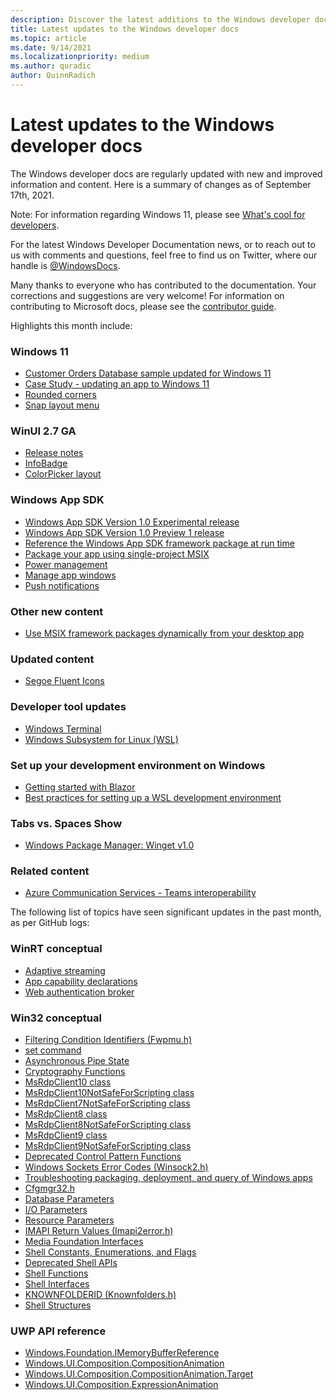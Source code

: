```yaml
---
description: Discover the latest additions to the Windows developer docs.
title: Latest updates to the Windows developer docs
ms.topic: article
ms.date: 9/14/2021
ms.localizationpriority: medium
ms.author: quradic
author: QuinnRadich
---
```


# Latest updates to the Windows developer docs

The Windows developer docs are regularly updated with new and improved information and content. Here is a summary of changes as of September 17th, 2021.

Note: For information regarding Windows 11, please see [What's cool for developers](https://developer.microsoft.com/windows/windows-for-developers/).

For the latest Windows Developer Documentation news, or to reach out to us with comments and questions, feel free to find us on Twitter, where our handle is [@WindowsDocs](https://twitter.com/windowsdocs).

Many thanks to everyone who has contributed to the documentation. Your corrections and suggestions are very welcome! For information on contributing to Microsoft docs, please see the [contributor guide](/contribute/).

Highlights this month include:

### Windows 11

* [Customer Orders Database sample updated for Windows 11](https://github.com/microsoft/Windows-appsample-customers-orders-database)
* [Case Study - updating an app to Windows 11](https://github.com/microsoft/Windows-appsample-customers-orders-database/blob/master/windows-11-update.md)
* [Rounded corners](/windows/apps/desktop/modernize/apply-rounded-corners)
* [Snap layout menu](/windows/apps/desktop/modernize/apply-snap-layout-menu)

### WinUI 2.7 GA

* [Release notes](/windows/apps/winui/winui2/release-notes/winui-2.7)
* [InfoBadge](/windows/apps/design/controls/info-badge)
* [ColorPicker layout](/windows/apps/design/controls/color-picker)

### Windows App SDK

* [Windows App SDK Version 1.0 Experimental release](/windows/apps/windows-app-sdk/experimental-channel)
* [Windows App SDK Version 1.0 Preview 1 release](/windows/apps/windows-app-sdk/preview-channel)
* [Reference the Windows App SDK framework package at run time](/windows/apps/windows-app-sdk/reference-framework-package-run-time)
* [Package your app using single-project MSIX](/windows/apps/windows-app-sdk/single-project-msix)
* [Power management](/windows/apps/windows-app-sdk/applifecycle/applifecycle-power)
* [Manage app windows](/windows/apps/windows-app-sdk/windowing/windowing-overview)
* [Push notifications](/windows/apps/windows-app-sdk/notifications/push)

### Other new content

* [Use MSIX framework packages dynamically from your desktop app](/windows/apps/desktop/modernize/framework-packages)

### Updated content

* [Segoe Fluent Icons](/windows/apps/design/style/segoe-fluent-icons-font)

### Developer tool updates

* [Windows Terminal](/windows/terminal/)
* [Windows Subsystem for Linux (WSL)](/windows/wsl/)


### Set up your development environment on Windows

* [Getting started with Blazor](/windows/blazor/blazor-getting-started)
* [Best practices for setting up a WSL development environment](/windows/wsl/best-practices-for-setting-up-a-wsl-development-environment)


### Tabs vs. Spaces Show

* [Windows Package Manager: Winget v1.0](https://channel9.msdn.com/Shows/Tabs-vs-Spaces/Windows-Package-Manager-Winget-v10)

### Related content

* [Azure Communication Services - Teams interoperability](/azure/communication-services/concepts/teams-interop)

The following list of topics have seen significant updates in the past month, as per GitHub logs:

### WinRT conceptual

<ul>
<li><a href="/windows/uwp/audio-video-camera/adaptive-streaming">Adaptive streaming</a></li>
<li><a href="/windows/uwp/packaging/app-capability-declarations">App capability declarations</a></li>
<li><a href="/windows/uwp/security/web-authentication-broker">Web authentication broker</a></li>

</ul>


### Win32 conceptual

<ul>
<li><a href="/windows/win32/FWP/filtering-condition-identifiers-">Filtering Condition Identifiers (Fwpmu.h)</a></li>
<li><a href="/windows/win32/Multimedia/set">set command</a></li>
<li><a href="/windows/win32/Rpc/asynchronous-pipe-state">Asynchronous Pipe State</a></li>
<li><a href="/windows/win32/SecCrypto/cryptography-functions">Cryptography Functions</a></li>
<li><a href="/windows/win32/TermServ/msrdpclient10">MsRdpClient10 class</a></li>
<li><a href="/windows/win32/TermServ/msrdpclient10notsafeforscripting">MsRdpClient10NotSafeForScripting class</a></li>
<li><a href="/windows/win32/TermServ/msrdpclient7notsafeforscripting">MsRdpClient7NotSafeForScripting class</a></li>
<li><a href="/windows/win32/TermServ/msrdpclient8">MsRdpClient8 class</a></li>
<li><a href="/windows/win32/TermServ/msrdpclient8notsafeforscripting">MsRdpClient8NotSafeForScripting class</a></li>
<li><a href="/windows/win32/TermServ/msrdpclient9">MsRdpClient9 class</a></li>
<li><a href="/windows/win32/TermServ/msrdpclient9notsafeforscripting">MsRdpClient9NotSafeForScripting class</a></li>
<li><a href="/windows/win32/WinAuto/uiauto-entry-cpfunctions">Deprecated Control Pattern Functions</a></li>
<li><a href="/windows/win32/WinSock/windows-sockets-error-codes-2">Windows Sockets Error Codes (Winsock2.h)</a></li>
<li><a href="/windows/win32/appxpkg/troubleshooting">Troubleshooting packaging, deployment, and query of Windows apps</a></li>
<li><a href="/windows/win32/devinst/cfgmgr32-h">Cfgmgr32.h</a></li>
<li><a href="/windows/win32/extensible-storage-engine/database-parameters">Database Parameters</a></li>
<li><a href="/windows/win32/extensible-storage-engine/i-o-parameters">I/O Parameters</a></li>
<li><a href="/windows/win32/extensible-storage-engine/resource-parameters">Resource Parameters</a></li>
<li><a href="/windows/win32/imapi/imapi-return-values">IMAPI Return Values (Imapi2error.h)</a></li>
<li><a href="/windows/win32/medfound/media-foundation-interfaces">Media Foundation Interfaces</a></li>
<li><a href="/windows/win32/shell/consts-enums-flags">Shell Constants, Enumerations, and Flags</a></li>
<li><a href="/windows/win32/shell/deprecated-api">Deprecated Shell APIs</a></li>
<li><a href="/windows/win32/shell/functions">Shell Functions</a></li>
<li><a href="/windows/win32/shell/interfaces">Shell Interfaces</a></li>
<li><a href="/windows/win32/shell/knownfolderid">KNOWNFOLDERID (Knownfolders.h)</a></li>
<li><a href="/windows/win32/shell/structures">Shell Structures</a></li>
</ul>



### UWP API reference

<ul>
<li><a href="/uwp/api/windows.foundation.imemorybufferreference">Windows.Foundation.IMemoryBufferReference</a></li>
<li><a href="/uwp/api/windows.ui.composition.compositionanimation">Windows.UI.Composition.CompositionAnimation</a></li>
<li><a href="/uwp/api/windows.ui.composition.compositionanimation.target">Windows.UI.Composition.CompositionAnimation.Target</a></li>
<li><a href="/uwp/api/windows.ui.composition.expressionanimation">Windows.UI.Composition.ExpressionAnimation</a></li>
</ul>
